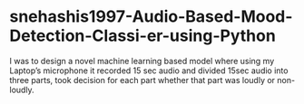 # snehashis1997-Audio-Based-Mood-Detection-Classi-er-using-Python

I was to design a novel machine learning based model where using my Laptop’s microphone it recorded
15 sec audio and divided 15sec audio into three parts, took decision for each part whether that part
was loudly or non-loudly.
